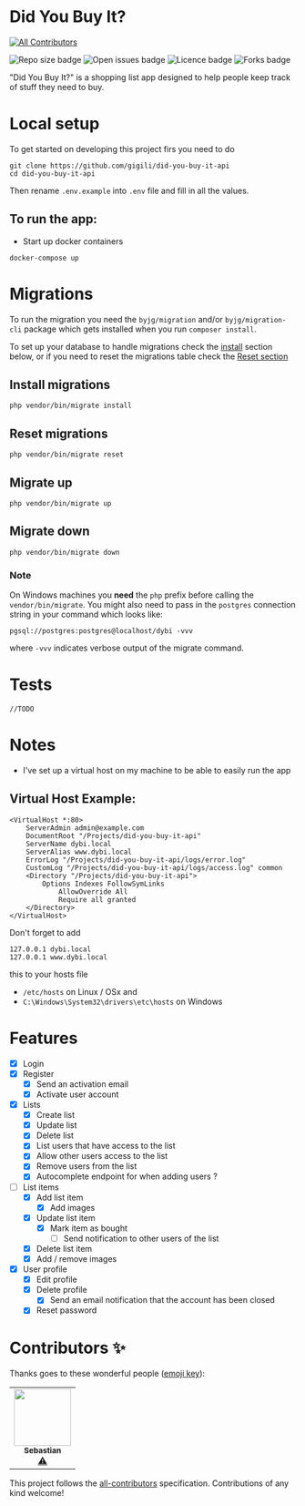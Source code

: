 # Did You Buy It?
<!-- ALL-CONTRIBUTORS-BADGE:START - Do not remove or modify this section -->
[![All Contributors](https://img.shields.io/badge/all_contributors-1-orange.svg?style=flat-square)](#contributors-)
<!-- ALL-CONTRIBUTORS-BADGE:END -->

![Repo size badge](https://img.shields.io/github/repo-size/gigili/did-you-buy-it-api?style=for-the-badge)
![Open issues badge](https://img.shields.io/github/issues/gigili/did-you-buy-it-api?style=for-the-badge)
![Licence badge](https://img.shields.io/github/license/gigili/did-you-buy-it-api?style=for-the-badge)
![Forks badge](https://img.shields.io/github/forks/gigili/did-you-buy-it-api?style=for-the-badge)

"Did You Buy It?" is a shopping list app designed to help people keep track of stuff they need to buy.

# Local setup

To get started on developing this project firs you need to do

```shell
git clone https://github.com/gigili/did-you-buy-it-api
cd did-you-buy-it-api
```

Then rename `.env.example` into `.env` file and fill in all the values.

## To run the app:

* Start up docker containers

```shell
docker-compose up
```

# Migrations

To run the migration you need the `byjg/migration` and/or `byjg/migration-cli` package which gets installed when you
run `composer install`.

To set up your database to handle migrations check the [install](#Install-migrations)  section below, or if you need to
reset the migrations table check the [Reset section](#Reset-migration)

## Install migrations

```shell
php vendor/bin/migrate install
```

## Reset migrations

```shell
php vendor/bin/migrate reset
```

## Migrate up

```shell
php vendor/bin/migrate up
```

## Migrate down

```shell
php vendor/bin/migrate down
```

### Note

On Windows machines you **need** the `php` prefix before calling the `vendor/bin/migrate`. You might also need to pass
in the `postgres` connection string in your command which looks like:

```
pgsql://postgres:postgres@localhost/dybi -vvv
```

where `-vvv` indicates verbose output of the migrate command.

# Tests

    //TODO

# Notes

* I've set up a virtual host on my machine to be able to easily run the app

## Virtual Host Example:

```apacheconf
<VirtualHost *:80>
    ServerAdmin admin@example.com
    DocumentRoot "/Projects/did-you-buy-it-api"
    ServerName dybi.local
    ServerAlias www.dybi.local
    ErrorLog "/Projects/did-you-buy-it-api/logs/error.log"
    CustomLog "/Projects/did-you-buy-it-api/logs/access.log" common
    <Directory "/Projects/did-you-buy-it-api">
        Options Indexes FollowSymLinks
            AllowOverride All
            Require all granted          
    </Directory>
</VirtualHost>
```

Don't forget to add

```apacheconf
127.0.0.1 dybi.local
127.0.0.1 www.dybi.local
```

this to your hosts file

* `/etc/hosts` on Linux / OSx and
* `C:\Windows\System32\drivers\etc\hosts` on Windows

# Features

* [x] Login
* [x] Register
    * [x] Send an activation email
    * [x] Activate user account
* [x] Lists
    * [x] Create list
    * [x] Update list
    * [x] Delete list
    * [X] List users that have access to the list
    * [x] Allow other users access to the list
    * [x] Remove users from the list
    * [x] Autocomplete endpoint for when adding users ?
* [ ] List items
    * [x] Add list item
        * [x] Add images
    * [x] Update list item
        * [x] Mark item as bought
            * [ ] Send notification to other users of the list
    * [x] Delete list item
    * [x] Add / remove images
* [x] User profile
    * [x] Edit profile
    * [x] Delete profile
        * [x] Send an email notification that the account has been closed
    * [x] Reset password

# Contributors ✨

Thanks goes to these wonderful people ([emoji key](https://allcontributors.org/docs/en/emoji-key)):

<!-- ALL-CONTRIBUTORS-LIST:START - Do not remove or modify this section -->
<!-- prettier-ignore-start -->
<!-- markdownlint-disable -->
<table>
  <tr>
    <td align="center"><a href="https://www.forestsoft.de"><img src="https://avatars.githubusercontent.com/u/132578?v=4?s=100" width="100px;" alt=""/><br /><sub><b>Sebastian</b></sub></a><br /><a href="https://github.com/gigili/did-you-buy-it-api/commits?author=Forestsoft-de" title="Tests">⚠️</a></td>
  </tr>
</table>

<!-- markdownlint-restore -->
<!-- prettier-ignore-end -->

<!-- ALL-CONTRIBUTORS-LIST:END -->

This project follows the [all-contributors](https://github.com/all-contributors/all-contributors) specification. Contributions of any kind welcome!